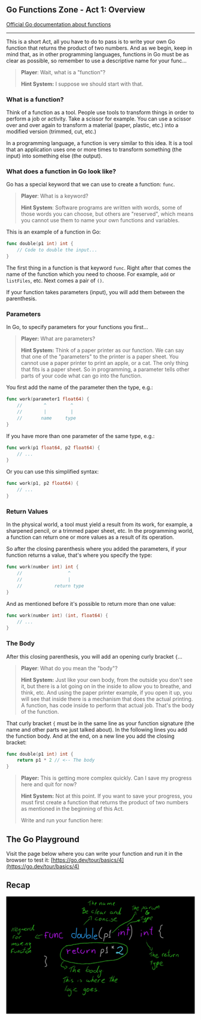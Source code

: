 ## Go Functions Zone - Act 1: Overview

[Official Go documentation about functions](https://go.dev/doc/effective_go#functions)
___

This is a short Act, all you have to do to pass is to write your own Go function that returns the product of two numbers. And as we begin, keep in mind that, as in other programming languages, functions in Go must be as clear as possible, so remember to use a descriptive name for your func...

> **Player**: Wait, what is a "function"?
>
> **Hint System:** I suppose we should start with that.

### What is a function?

Think of a function as a tool. People use tools to transform things in order to perform a job or activity. Take a scissor for example. You can use a scissor over and over again to transform a material (paper, plastic, etc.) into a modified version (trimmed, cut, etc.)

In a programming language, a function is very similar to this idea. It is a tool that an application uses one or more times to transform something (the input) into something else (the output).

### What does a function in Go look like?

Go has a special keyword that we can use to create a function: `func`.

> **Player**: What is a keyword?
>
> **Hint System**: Software programs are written with words, some of those words you can choose, but others are "reserved", which means you cannot use them to name your own functions and variables.

This is an example of a function in Go:

```go
func double(p1 int) int {
    // Code to double the input...
}
```

The first thing in a function is that keyword `func`. Right after that comes the name of the function which you need to choose. For example, `add` or `listFiles`, etc. Next comes a pair of `()`.

If your function takes parameters (input), you will add them between the parenthesis.

### Parameters

In Go, to specify parameters for your functions you first...

> **Player:** What are parameters?
>
> **Hint System:** Think of a paper printer as our function. We can say that one of the "parameters" to the printer is a paper sheet. You cannot use a paper printer to print an apple, or a cat. The only thing that fits is a paper sheet. So in programming, a parameter tells other parts of your code what can go into the function.

You first add the name of the parameter then the type, e.g.:

```go
func work(parameter1 float64) {
    //        ^         ^
    //        |         |
    //       name     type
}
```

If you have more than one parameter of the same type, e.g.:

```go
func work(p1 float64, p2 float64) {
    // ...
}
```

Or you can use this simplified syntax:

```go
func work(p1, p2 float64) {
    // ...
}
```

### Return Values

In the physical world, a tool must yield a result from its work, for example, a sharpened pencil, or a trimmed paper sheet, etc. In the programming world, a function can return one or more values as a result of its operation.

So after the closing parenthesis where you added the parameters, if your function returns a value, that's where you specify the type:

```go
func work(number int) int {
    //                 ^
    //                 |
    //            return type
}
```

And as mentioned before it's possible to return more than one value:

```go
func work(number int) (int, float64) {
    // ...
}
```

### The Body

After this closing parenthesis, you will add an opening curly bracket `{`...

> **Player**: What do you mean the "body"?
>
> **Hint System:** Just like your own body, from the outside you don't see it, but there is a lot going on in the inside to allow you to breathe, and think, etc. And using the paper printer example, if you open it up, you will see that inside there is a mechanism that does the actual printing. A function, has code inside to perform that actual job. That's the body of the function.

That curly bracket `{` must be in the same line as your function signature (the name and other parts we just talked about). In the following lines you add the function body. And at the end, on a new line you add the closing bracket:

```go
func double(p1 int) int {
    return p1 * 2 // <-- The body
}
```

> **Player:** This is getting more complex quickly. Can I save my progress here and quit for now?
>
> **Hint System:** Not at this point. If you want to save your progress, you must first create a function that returns the product of two numbers as mentioned in the beginning of this Act.
>
> Write and run your function here:

## The Go Playground

Visit the page below where you can write your function and run it in the browser to test it: [https://go.dev/tour/basics/4](https://go.dev/tour/basics/4)

## Recap

![Go Function Parts](https://github.com/robwillup/mithrandir/blob/main/assets/images/go_functions_parts.jpeg?raw=true)